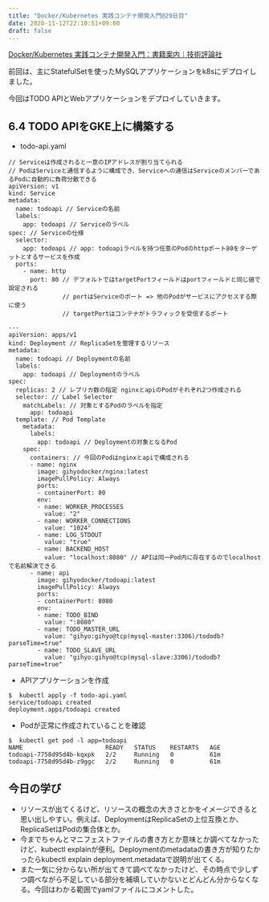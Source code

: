 ```yaml
---
title: "Docker/Kubernetes 実践コンテナ開発入門@29日目"
date: 2020-11-12T22:10:51+09:00
draft: false
---
```


[Docker/Kubernetes 実践コンテナ開発入門：書籍案内｜技術評論社](https://gihyo.jp/book/2018/978-4-297-10033-9)

前回は、主にStatefulSetを使ったMySQLアプリケーションをk8sにデプロイしました。

今回はTODO APIとWebアプリケーションをデプロイしていきます。

## 6.4 TODO APIをGKE上に構築する

* todo-api.yaml
```
// Serviceは作成されると一意のIPアドレスが割り当てられる
// PodはServiceと通信するように構成でき、Serviceへの通信はServiceのメンバーであるPodに自動的に負荷分散できる
apiVersion: v1
kind: Service
metadata:
  name: todoapi // Serviceの名前
  labels:
    app: todoapi // Serviceのラベル
spec: // Serviceの仕様
  selector:
    app: todoapi // app: todoapiラベルを持つ任意のPodのhttpポート80をターゲットとするサービスを作成
  ports:
    - name: http
      port: 80 // デフォルトではtargetPortフィールドはportフィールドと同じ値で設定される
               // portはServiceのポート => 他のPodがサービスにアクセスする際に使う
               // targetPortはコンテナがトラフィックを受信するポート

---
apiVersion: apps/v1
kind: Deployment // ReplicaSetを管理するリソース
metadata:
  name: todoapi // Deploymentの名前
  labels:
    app: todoapi // Deploymentのラベル
spec:
  replicas: 2 // レプリカ数の指定 nginxとapiのPodがそれぞれ2つ作成される
  selector: // Label Selector
    matchLabels: // 対象とするPodのラベルを指定
      app: todoapi
  template: // Pod Template
    metadata:
      labels:
        app: todoapi // Deploymentの対象となるPod
    spec:
      containers: // 今回のPodはnginxとapiで構成される
      - name: nginx
        image: gihyodocker/nginx:latest
        imagePullPolicy: Always
        ports:
        - containerPort: 80
        env:
        - name: WORKER_PROCESSES
          value: "2"
        - name: WORKER_CONNECTIONS
          value: "1024"
        - name: LOG_STDOUT
          value: "true"
        - name: BACKEND_HOST
          value: "localhost:8080" // APIは同一Pod内に存在するのでlocalhostで名前解決できる
      - name: api
        image: gihyodocker/todoapi:latest
        imagePullPolicy: Always
        ports:
        - containerPort: 8080
        env:
        - name: TODO_BIND
          value: ":8080"
        - name: TODO_MASTER_URL
          value: "gihyo:gihyo@tcp(mysql-master:3306)/tododb?parseTime=true"
        - name: TODO_SLAVE_URL
          value: "gihyo:gihyo@tcp(mysql-slave:3306)/tododb?parseTime=true"
```

* APIアプリケーションを作成
```
$  kubectl apply -f todo-api.yaml
service/todoapi created
deployment.apps/todoapi created
```

* Podが正常に作成されていることを確認
```
$  kubectl get pod -l app=todoapi
NAME                       READY   STATUS    RESTARTS   AGE
todoapi-7758d95d4b-kqxpk   2/2     Running   0          61m
todoapi-7758d95d4b-z9ggc   2/2     Running   0          61m
```

## 今日の学び
* リソースが出てくるけど、リソースの概念の大きさとかをイメージできると思い出しやすい。例えば、DeploymentはReplicaSetの上位互換とか、ReplicaSetはPodの集合体とか。
* 今までちゃんとマニフェストファイルの書き方とか意味とか調べてなかったけど、kubectl explainが便利。Deploymentのmetadataの書き方が知りたかったらkubectl explain deployment.metadataで説明が出てくる。
* また一気に分からない所が出てきて調べてなかったけど、その時点で少しずつ調べながら不足している部分を補填していかないとどんどん分からなくなる。今回はわかる範囲でyamlファイルにコメントした。
